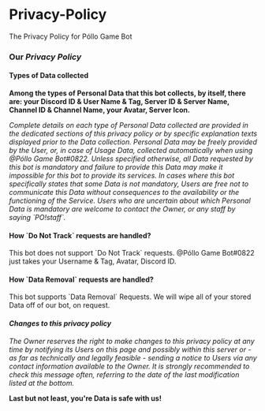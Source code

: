 # Privacy-Policy
The Privacy Policy for Póllo Game Bot

<h3><strong>Our <i>Privacy Policy</i></strong></h3>

<h4><b>Types of Data collected</h4></b>

<p><b>Among the types of Personal Data that this bot collects, by itself, there are:  your Discord ID & User Name & Tag, Server ID & Server Name, Channel ID & Channel Name, your Avatar, Server Icon.</p></b>

<p><i>Complete details on each type of Personal Data collected are provided in the dedicated sections of this privacy policy or by specific explanation texts displayed prior to the Data collection.
Personal Data may be freely provided by the User, or, in case of Usage Data, collected automatically when using @Póllo Game Bot#0822.
Unless specified otherwise, all Data requested by this bot is mandatory and failure to provide this Data may make it impossible for this bot to provide its services. In cases where this bot specifically states that some Data is not mandatory, Users are free not to communicate this Data without consequences to the availability or the functioning of the Service.
Users who are uncertain about which Personal Data is mandatory are welcome to contact the Owner, or any staff by saying `PO!staff`.</p></i>

<h4><b>How `Do Not Track` requests are handled?</b></h4>

<p>This bot does not support `Do Not Track` requests. 
@Póllo Game Bot#0822 just takes your Username & Tag, Avatar, Discord ID.</p>

<h4><b>How `Data Removal` requests are handled?</b></h4>

<p>This bot supports `Data Removal` Requests.
We will wipe all of your stored Data off of our bot, on request.</p>

<h4><b><i>Changes to this privacy policy</i></b></h4>

<p><i>The Owner reserves the right to make changes to this privacy policy at any time by notifying its Users on this page and possibly within this server or - as far as technically and legally feasible - sending a notice to Users via any contact information available to the Owner. 
It is strongly recommended to check this message often, referring to the date of the last modification listed at the bottom.</i></p>

<p><b>Last but not least, you're Data is safe with us!</b></p>
